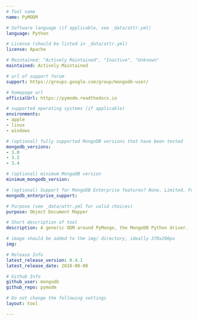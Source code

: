 ```yaml
---
# Tool name
name: PyMODM

# Software language (if applicable, see _data/attr.yml)
language: Python

# License (should be listed in _data/attr.yml)
license: Apache

# Maintained: "Actively Maintained", "Inactive", "Unknown"
maintained: Actively Maintained

# url of support forum
support: https://groups.google.com/group/mongodb-user/

# homepage url
officialUrl: https://pymodm.readthedocs.io

# supported operating systems (if applicable)
environments:
- apple
- linux
- windows

# (optional) fully supported MongoDB versions that have been tested
mongodb_versions:
- 3.0
- 3.2
- 3.4

# (optional) minimum MongoDB version
minimum_mongodb_version:

# (optional) Support for MongoDB Enterprise features? None, Limited, Full
mongodb_enterprise_support: 

# Purpose (see _data/attr.yml for valid choices)
purpose: Object Document Mapper

# Short description of tool
description: A generic ODM around PyMongo, the MongoDB Python driver.

# image should be added to the img/ directory, ideally 370x200px
img: 

# Release Info
latest_release_version: 0.4.1
latest_release_date: 2018-08-08

# Github Info
github_user: mongodb
github_repo: pymodm

# Do not change the following settings
layout: tool

---
```


